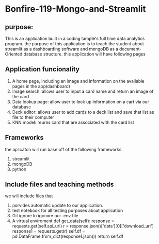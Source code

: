 # Bonfire-119-Mongo-and-Streamlit
## purpose:
This is an application built in a coding tample's full time data analytics program.
the purpose of this application is to teach the student about streamlit as a dashboarding software and
mongoDB as a document-Oriented database structure.
this application will have following pages
## Application funcionality
1. A home page, including an image and information on the available pages in the app(dashboard)
2. Image search: allows user to input a card name and return an image of the card
3. Data lookup page: allow user to look up information on a cart via our database
4. Deck editor: allows user to add cards to a deck list and save that list as file to their computer
5. KNN model: reurns card that are associated with the card list
## Frameworks
the aplicaton will run base off of the following frameworks:
1. streamlit
2. mongoDB
3. python
## Include files and teaching methods
we will include files that
1. porvides automatic update to our application.
2. test notebook for all testing purposes about application
3. Git ignore to igonore our .env file
4. A virtual enviroment
def get_data(self):
        response = requests.get(self.api_url)
        r = response.json()['data'][0]['download_uri']
        response1 = requests.get(r)
        self.df = pd.DataFrame.from_dict(response1.json())
        return self.df












